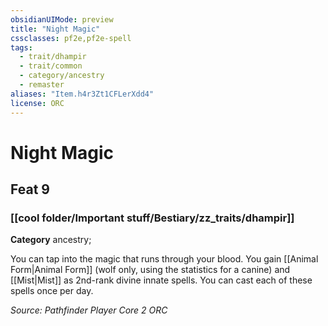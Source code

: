 ```yaml
---
obsidianUIMode: preview
title: "Night Magic"
cssclasses: pf2e,pf2e-spell
tags:
  - trait/dhampir
  - trait/common
  - category/ancestry
  - remaster
aliases: "Item.h4r3Zt1CFLerXdd4"
license: ORC
---
```

# Night Magic
## Feat 9
### [[cool folder/Important stuff/Bestiary/zz_traits/dhampir]]

**Category** ancestry; 




You can tap into the magic that runs through your blood. You gain [[Animal Form|Animal Form]] (wolf only, using the statistics for a canine) and [[Mist|Mist]] as 2nd-rank divine innate spells. You can cast each of these spells once per day.

*Source: Pathfinder Player Core 2*
*ORC*